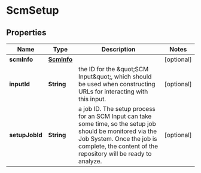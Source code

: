 
# ScmSetup

## Properties
Name | Type | Description | Notes
------------ | ------------- | ------------- | -------------
**scmInfo** | [**ScmInfo**](ScmInfo.md) |  |  [optional]
**inputId** | **String** | the ID for the \&quot;SCM Input\&quot;, which should be used when constructing URLs for interacting with this input. |  [optional]
**setupJobId** | **String** | a job ID. The setup process for an SCM Input can take some time, so the setup job should be monitored via the Job System. Once the job is complete, the content of the repository will be ready to analyze. |  [optional]



